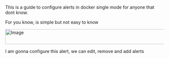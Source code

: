 This is a guide to configure alerts in docker single mode for anyone that dont know.

For you know, is simple but not easy to know

<img width="1476" height="48" alt="Image" src="https://github.com/user-attachments/assets/1a15bdaf-5d03-4061-887d-7209860e9958" />

I am gonna configure this alert, we can edit, remove and add alerts
